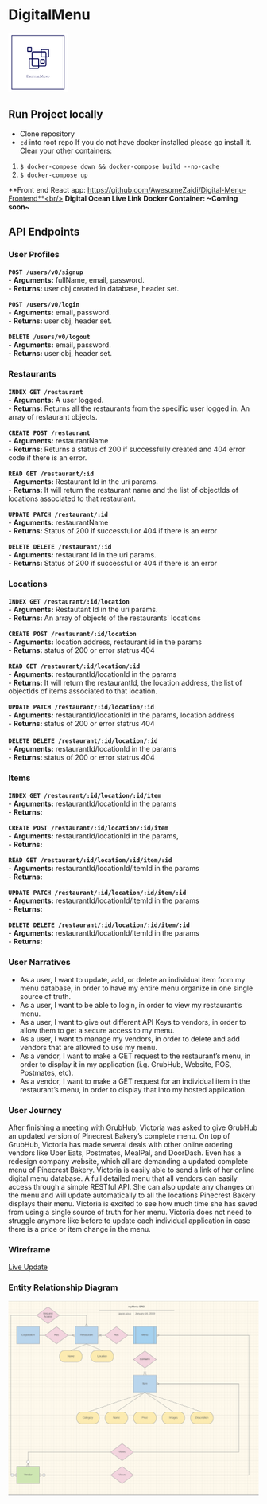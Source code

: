 # DigitalMenu
<img style="height: 120px; width: 120px;" src="./assets/readme/DigiMenu.png"/>

## Run Project locally
- Clone repository
- `cd` into root repo
If you do not have docker installed please go install it.
Clear your other containers:
1. `$ docker-compose down && docker-compose build --no-cache`
3. `$ docker-compose up`



**Front end React app: https://github.com/AwesomeZaidi/Digital-Menu-Frontend**<br/>
**Digital Ocean Live Link Docker Container: ~Coming soon~**
## API Endpoints
### User Profiles
**`POST /users/v0/signup`** <br>
    - **Arguments:** fullName, email, password. <br>
    - **Returns:**   user obj created in database, header set.
 <br>

**`POST /users/v0/login`**  <br>
    - **Arguments:** email, password. <br>
    - **Returns:**   user obj, header set.
     <br>

**`DELETE /users/v0/logout`**  <br>
    - **Arguments:** email, password. <br>
    - **Returns:**   user obj, header set.
 <br>
### Restaurants
**`INDEX GET /restaurant`**  <br>
    - **Arguments:** A user logged. <br>
    - **Returns:** Returns all the restaurants from the specific user logged in. An array of restaurant objects.
     <br>

**`CREATE POST /restaurant`**  <br>
    - **Arguments:** restaurantName <br>
    - **Returns:** Returns a status of 200 if successfully created and 404 error code if there is an error.

**`READ GET /restaurant/:id`**  <br>
    - **Arguments:** Restaurant Id in the uri params. <br>
    - **Returns:** It will return the restaurant name and the list of objectIds of locations associated to that restaurant.

**`UPDATE PATCH /restaurant/:id`**  <br>
    - **Arguments:** restaurantName  <br>
    - **Returns:** Status of 200 if successful or 404 if there is an error
     <br>

**`DELETE DELETE /restaurant/:id`**  <br>
    - **Arguments:** restaurant Id in the uri params. <br>
    - **Returns:** Status of 200 if successful or 404 if there is an error
 <br>
### Locations
**`INDEX GET /restaurant/:id/location`**  <br>
    - **Arguments:** Restautant Id in the uri params.  <br>
    - **Returns:** An array of objects of the restaurants' locations
 <br>

**`CREATE POST /restaurant/:id/location`**  <br>
    - **Arguments:** location address, restaurant id in the params  <br>
    - **Returns:** status of 200 or error statrus 404
 <br>

**`READ GET /restaurant/:id/location/:id`**  <br>
    - **Arguments:** restaurantId/locationId in the params <br>
    - **Returns:** It will return the restaurantId, the location address, the list of objectIds of items associated to that location.
 <br>

**`UPDATE PATCH /restaurant/:id/location/:id`**  <br>
    - **Arguments:** restaurantId/locationId in the params, location address <br>
    - **Returns:** status of 200 or error statrus 404  
 <br>
**`DELETE DELETE /restaurant/:id/location/:id`**  <br>
    - **Arguments:** restaurantId/locationId in the params <br>
    - **Returns:** status of 200 or error statrus 404 

### Items

**`INDEX GET /restaurant/:id/location/:id/item`** <br>
    - **Arguments:**  restaurantId/locationId in the params <br>
    - **Returns:** 
    <br>

**`CREATE POST /restaurant/:id/location/:id/item`** <br>
    - **Arguments:** restaurantId/locationId in the params, <br>
    - **Returns:** 
    <br>

**`READ GET /restaurant/:id/location/:id/item/:id`** <br>
    - **Arguments:** restaurantId/locationId/itemId in the params <br>
    - **Returns:** 
    <br>

**`UPDATE PATCH /restaurant/:id/location/:id/item/:id`** <br>
    - **Arguments:** restaurantId/locationId/itemId in the params <br>
    - **Returns:** 
    <br>

**`DELETE DELETE /restaurant/:id/location/:id/item/:id`** <br>
    - **Arguments:** restaurantId/locationId/itemId in the params <br>
    - **Returns:** 


### User Narratives
 - As a user, I want to update, add, or delete an individual item from my menu database, in order to have my entire menu organize in one single source of truth.
 - As a user, I want to be able to login, in order to view my restaurant’s menu.
 - As a user, I want to give out different API Keys to vendors, in order to allow them to get a secure access to my menu.
  - As a user, I want to manage my vendors, in order to delete and add vendors that are allowed to use my menu.
 - As a vendor, I want to make a GET request to the restaurant’s menu, in order to display it in my application (i.g. GrubHub, Website, POS, Postmates, etc).
 - As a vendor, I want to make a GET request for an individual item in the restaurant’s menu, in order to display that into my hosted application.

### User Journey
After finishing a meeting with GrubHub, Victoria was asked to give GrubHub an updated version of Pinecrest Bakery’s complete menu. On top of GrubHub, Victoria has made several deals with other online ordering vendors like Uber Eats, Postmates, MealPal, and DoorDash. Even has a redesign company website, which all are demanding a updated complete menu of Pinecrest Bakery. Victoria is easily able to send a link of her online digital menu database. A full detailed menu that all vendors can easily access through a simple RESTful API. She can also update any changes on the menu and will update automatically to all the locations Pinecrest Bakery displays their menu. Victoria is excited to see how much time she has saved from using a single source of truth for her menu. Victoria does not need to struggle anymore like before to update each individual application in case there is a price or item change in the menu. 

### Wireframe
[Live Update](https://balsamiq.cloud/s282s2f/pve4ia6)
### Entity Relationship Diagram
<img src="./assets/readme/digitalMenu_ERD.png"/>
